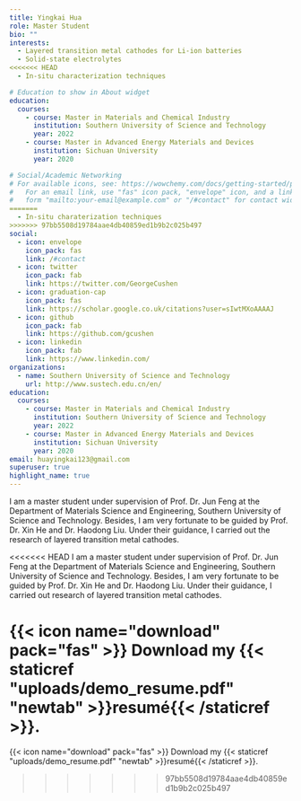 ```yaml
---
title: Yingkai Hua
role: Master Student
bio: ""
interests:
  - Layered transition metal cathodes for Li-ion batteries
  - Solid-state electrolytes
<<<<<<< HEAD
  - In-situ characterization techniques

# Education to show in About widget
education:
  courses:
    - course: Master in Materials and Chemical Industry
      institution: Southern University of Science and Technology
      year: 2022
    - course: Master in Advanced Energy Materials and Devices
      institution: Sichuan University
      year: 2020

# Social/Academic Networking
# For available icons, see: https://wowchemy.com/docs/getting-started/page-builder/#icons
#   For an email link, use "fas" icon pack, "envelope" icon, and a link in the
#   form "mailto:your-email@example.com" or "/#contact" for contact widget.
=======
  - In-situ charaterization techniques
>>>>>>> 97bb5508d19784aae4db40859ed1b9b2c025b497
social:
  - icon: envelope
    icon_pack: fas
    link: /#contact
  - icon: twitter
    icon_pack: fab
    link: https://twitter.com/GeorgeCushen
  - icon: graduation-cap
    icon_pack: fas
    link: https://scholar.google.co.uk/citations?user=sIwtMXoAAAAJ
  - icon: github
    icon_pack: fab
    link: https://github.com/gcushen
  - icon: linkedin
    icon_pack: fab
    link: https://www.linkedin.com/
organizations:
  - name: Southern University of Science and Technology
    url: http://www.sustech.edu.cn/en/
education:
  courses:
    - course: Master in Materials and Chemical Industry
      institution: Southern University of Science and Technology
      year: 2022
    - course: Master in Advanced Energy Materials and Devices
      institution: Sichuan University
      year: 2020
email: huayingkai123@gmail.com
superuser: true
highlight_name: true
---
```

I am a master student under supervision of Prof. Dr. Jun Feng at the Department of Materials Science and Engineering, Southern University of Science and Technology. Besides, I am very fortunate to be guided by Prof. Dr. Xin He and Dr. Haodong Liu. Under their guidance, I carried out the research of layered transition metal cathodes.

<<<<<<< HEAD
I am a master student under supervision of Prof. Dr. Jun Feng at the Department of Materials Science and Engineering, Southern University of Science and Technology. Besides, I am very fortunate to be guided by Prof. Dr. Xin He and Dr. Haodong Liu. Under their guidance, I carried out research of layered transition metal cathodes.

{{< icon name="download" pack="fas" >}} Download my {{< staticref "uploads/demo_resume.pdf" "newtab" >}}resumé{{< /staticref >}}.
=======
{{< icon name="download" pack="fas" >}} Download my {{< staticref "uploads/demo_resume.pdf" "newtab" >}}resumé{{< /staticref >}}.
>>>>>>> 97bb5508d19784aae4db40859ed1b9b2c025b497
